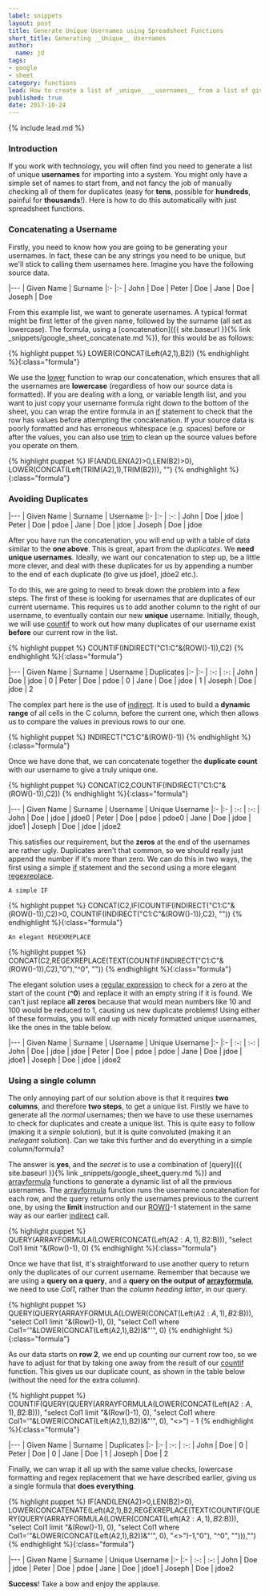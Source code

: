 ```yaml
---
label: snippets
layout: post
title: Generate Unique Usernames using Spreadsheet Functions
short_title: Generating __Unique__ Usernames
author:
  name: jd
tags:
- google
- sheet
category: functions
lead: How to create a list of _unique_ __usernames__ from a list of given names and surnames.
published: true
date: 2017-10-24
---
```

{% include lead.md %}

### Introduction

If you work with technology, you will often find you need to generate a list of unique __usernames__ for importing into a system. You might only have a simple set of names to start from, and not fancy the job of manually checking all of them for duplicates (easy for __tens__, possible for __hundreds__, painful for __thousands__!). Here is how to do this automatically with just spreadsheet functions.

### Concatenating a Username

Firstly, you need to know how you are going to be generating your usernames. In fact, these can be any strings you need to be unique, but we'll stick to calling them usernames here. Imagine you have the following source data.

|---
| Given Name | Surname
|:- |:-
| John | Doe
| Peter | Doe
| Jane | Doe
| Joseph | Doe

From this example list, we want to generate usernames. A typical format might be first letter of the given name, followed by the surname (all set as lowercase). The formula, using a [concatenation]({{ site.baseurl }}{% link _snippets/google_sheet_concatenate.md %}), for this would be as follows:

{% highlight puppet %}
LOWER(CONCAT(Left(A2,1),B2))
{% endhighlight %}{:class="formula"}

We use the [lower][1] function to wrap our concatenation, which ensures that all the usernames are __lowercase__ (regardless of how our source data is formatted). If you are dealing with a long, or variable length list, and you want to just copy your username formula right down to the bottom of the sheet, you can wrap the entire formula in an [if][2] statement to check that the row has values before attempting the concatenation. If your source data is poorly formatted and has erroneous whitespace (e.g. spaces) before or after the values, you can also use [trim][3] to clean up the source values before you operate on them.

{% highlight puppet %}
IF(AND(LEN(A2)>0,LEN(B2)>0), LOWER(CONCAT(Left(TRIM(A2),1),TRIM(B2))), "")
{% endhighlight %}{:class="formula"}

### Avoiding Duplicates

|---
| Given Name | Surname | Username
|:- |:- | :-:
| John | Doe | jdoe
| Peter | Doe | pdoe
| Jane | Doe | jdoe
| Joseph | Doe | jdoe

After you have run the concatenation, you will end up with a table of data similar to the __one above__. This is great, apart from the _duplicates_. We __need unique usernames__. Ideally, we want our concatenation to step up, be a little more clever, and deal with these duplicates for us by appending a number to the end of each duplicate (to give us jdoe1, jdoe2 etc.).

To do this, we are going to need to break down the problem into a few steps. The first of these is looking for usernames that are duplicates of our current username. This requires us to add another column to the right of our username, to eventually contain our new __unique__ username. Initially, though, we will use [countif][4] to work out how many duplicates of our username exist __before__ our current row in the list.

{% highlight puppet %}
COUNTIF(INDIRECT("C1:C"&(ROW()-1)),C2)
{% endhighlight %}{:class="formula"}

|---
| Given Name | Surname | Username | Duplicates
|:- |:- | :-: | :-:
| John | Doe | jdoe | 0
| Peter | Doe | pdoe | 0
| Jane | Doe | jdoe | 1
| Joseph | Doe | jdoe | 2

The complex part here is the use of [indirect][5]. It is used to build a __dynamic range__ of all cells in the C column, before the current one, which then allows us to compare the values in previous rows to our one.

{% highlight puppet %}
INDIRECT("C1:C"&(ROW()-1))
{% endhighlight %}{:class="formula"}

Once we have done that, we can concatenate together the __duplicate count__ with our username to give a truly unique one.

{% highlight puppet %}
CONCAT(C2,COUNTIF(INDIRECT("C1:C"&(ROW()-1)),C2))
{% endhighlight %}{:class="formula"}

|---
| Given Name | Surname | Username | Unique Username
|:- |:- | :-: | :-:
| John | Doe | jdoe | jdoe0
| Peter | Doe | pdoe | pdoe0
| Jane | Doe | jdoe | jdoe1
| Joseph | Doe | jdoe | jdoe2

This satisfies our requirement, but the __zeros__ at the end of the usernames are rather ugly. Duplicates aren't that common, so we should really just append the number if it's more than zero. We can do this in two ways, the first using a simple [if][2] statement and the second using a more elegant [regexreplace][6].

    A simple IF
        
{% highlight puppet %}
CONCAT(C2,IF(COUNTIF(INDIRECT("C1:C"&(ROW()-1)),C2)>0, COUNTIF(INDIRECT("C1:C"&(ROW()-1)),C2), ""))
{% endhighlight %}{:class="formula"}

    An elegant REGEXREPLACE
        
{% highlight puppet %}
CONCAT(C2,REGEXREPLACE(TEXT(COUNTIF(INDIRECT("C1:C"&(ROW()-1)),C2),"0"),"^0", ""))
{% endhighlight %}{:class="formula"}

The elegant solution uses a [regular expression][7] to check for a zero at the start of the count (__^0__) and replace it with an empty string if it is found. We can't just replace __all zeros__ because that would mean numbers like 10 and 100 would be reduced to 1, causing us new duplicate problems! Using either of these formulas, you will end up with nicely formatted unique usernames, like the ones in the table below.

|---
| Given Name | Surname | Username | Unique Username
|:- |:- | :-: | :-:
| John | Doe | jdoe | jdoe
| Peter | Doe | pdoe | pdoe
| Jane | Doe | jdoe | jdoe1
| Joseph | Doe | jdoe | jdoe2

### Using a single column

The only annoying part of our solution above is that it requires __two columns__, and therefore __two steps__, to get a unique list. Firstly we have to generate all the _normal_ usernames; then we have to use these usernames to check for duplicates and create a unique list. This is quite easy to follow (making it a _simple_ solution), but it is quite convoluted (making it an _inelegant_ solution). Can we take this further and do everything in a simple column/formula?

The answer is __yes__, and the _secret_ is to use a combination of [query]({{ site.baseurl }}{% link _snippets/google_sheet_query.md %}) and [arrayformula][8] functions to generate a dynamic list of all the previous usernames. The [arrayformula][8] function runs the username concatenation for each row, and the query returns only the usernames previous to the current one, by using the __limit__ instruction and our [ROW()][9]-1 statement in the same way as our earlier [indirect][5] call.

{% highlight puppet %}
QUERY(ARRAYFORMULA(LOWER(CONCAT(Left(A$2:A,1),B$2:B))), "select Col1 limit "&(Row()-1), 0)
{% endhighlight %}{:class="formula"}

Once we have that list, it's straightforward to use another query to return only the duplicates of our current username. Remember that because we are using a __query on a query__, and a __query on the output of [arrayformula][8]__, we need to use _Col1_, rather than the _column heading letter_, in our query.

{% highlight puppet %}
QUERY(QUERY(ARRAYFORMULA(LOWER(CONCAT(Left(A$2:A,1),B$2:B))), "select Col1 limit "&(Row()-1), 0), "select Col1 where Col1='"&LOWER(CONCAT(Left(A2,1),B2))&"'", 0)
{% endhighlight %}{:class="formula"}

As our data starts on __row 2__, we end up counting our current row too, so we have to adjust for that by taking one away from the result of our [countif][4] function. This gives us our duplicate count, as shown in the table below (without the need for the extra column).

{% highlight puppet %}
COUNTIF(QUERY(QUERY(ARRAYFORMULA(LOWER(CONCAT(Left(A$2:A,1),B$2:B))), "select Col1 limit "&(Row()-1), 0), "select Col1 where Col1='"&LOWER(CONCAT(Left(A2,1),B2))&"'", 0), "<>") - 1
{% endhighlight %}{:class="formula"}

|---
| Given Name | Surname | Duplicates
|:- |:- | :-: | :-:
| John | Doe |  0
| Peter | Doe | 0
| Jane | Doe | 1
| Joseph | Doe | 2

Finally, we can wrap it all up with the same value checks, lowercase formatting and regex replacement that we have described earlier, giving us a single formula that __does everything__.

{% highlight puppet %}
IF(AND(LEN(A2)>0,LEN(B2)>0), LOWER(CONCATENATE(Left(A2,1),B2,REGEXREPLACE(TEXT(COUNTIF(QUERY(QUERY(ARRAYFORMULA(LOWER(CONCAT(Left(A$2:A,1),B$2:B))), "select Col1 limit "&(Row()-1), 0), "select Col1 where Col1='"&LOWER(CONCAT(Left(A2,1),B2))&"'", 0), "<>")-1,"0"), "^0", ""))),"")
{% endhighlight %}{:class="formula"}

|---
| Given Name | Surname | Unique Username
|:- |:- | :-: | :-:
| John | Doe | jdoe
| Peter | Doe | pdoe
| Jane | Doe | jdoe1
| Joseph | Doe | jdoe2

__Success__! Take a bow and enjoy the applause.

[1]: https://support.google.com/docs/answer/3094083 "How to use the LOWER function"
[2]: https://support.google.com/docs/answer/3093364 "How to use the IF function"
[3]: https://support.google.com/docs/answer/3094140 "How to use the TRIM function"
[4]: https://support.google.com/docs/answer/3093480 "How to use the COUNTIF function"
[5]: https://support.google.com/docs/answer/3093377 "How to use the INDIRECT function"
[6]: https://support.google.com/docs/answer/3098245 "How to use the REGEXREPLACE function"
[7]: https://en.wikipedia.org/wiki/Regular_expression "Regular Expressions - Wikipedia"
[8]: https://support.google.com/docs/answer/3093275 "How to use the ARRAYFORMULA function"
[9]: https://support.google.com/docs/answer/3093316 "How to use the ROW function"